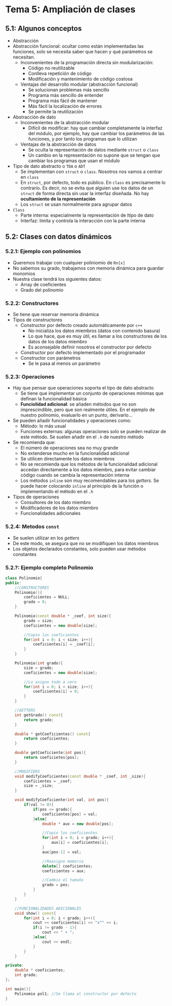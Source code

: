 <!--
Autor:
    Sergio Quijano Rey
    sergiquijano@gmail.com
Descripción:
    Apuntes del tema 5 tomados en clase
-->

# **Tema 5: Ampliación de clases**

## 5.1: Algunos conceptos

* Abstracción
* Abstracción funcional: ocultar como están implementadas las funciones, solo se necesita saber que hacen y qué parámetros se necesitan.
    * Inconvenientes de la programación directa sin modularización:
        * Código no reutilizable
        * Conlleva repetición de código
        * Modificación y mantenimiento de código costosa
    * Ventajas del desarrollo modular (abstracción funcional)
        * Se solucionan problemas más sencillo
        * Programa más sencillo de entender
        * Programa más fácil de mantener
        * Más fácil la localización de errores
        * Se permite la reutilización
* Abstracción de dato
    * Inconvenientes de la abstracción modular
        * Difícil de modificar: hay que cambiar completamente la interfaz del módulo, por ejemplo, hay que cambiar los parámetros de las funciones, y por tanto los programas que lo utilizan
    * Ventajas de la abstracción de datos
        * Se oculta la representación de datos mediante `struct` o `class`
        * Un cambio en la representación no supone que se tengan que cambiar los programas que usan el módulo
* Tipo de dato abstracto o `TDA` o `ADT`
    * Se implementan con `struct` o `class`. Nosotros nos vamos a centrar en `class`
    * En `struct`, por defecto, todo es público. En `class` es precisamente lo contrario. Es decir, no se evita que alguien use los datos de un `struct` de forma directa sin usar la interfaz diseñada. No hay **ocultamiento de la representación**
    * Los `struct` se usan normalmente para agrupar datos
* `Class`
    * Parte interna: especialmente la representación de ltipo de dato
    * Interfaz: limita y controla la interacción con la parte interna

## 5.2: Clases con datos dinámicos

### 5.2.1: Ejemplo con polinomios

* Queremos trabajar con cualquier poliniomio de `Rn[x]`
* No sabemos su grado, trabajamos con memoria dinámica para guardar monomios
* Nuestra clase tendrá los siguientes datos:
    * Array de coeficientes
    * Grado del polinomio

### 5.2.2: Constructores

* Se tiene que reservar memoria dinámica
* Tipos de constructores
    * Constructor por defecto creado automáticamente por `c++`
        * No inicializa los datos miembros (datos con contenido basura)
        * Lo que hace, que es muy útil, es llamar a los constructores de los datos de los datos miembro
        * Es aconsejable definir nosotros el constructor por defecto
    * Constructor por defecto implementado por el programador
    * Constructor con parámetros
        * Se le pasa al menos un parámetro

### 5.2.3: Operaciones

* Hay que pensar que operaciones soporta el tipo de dato abstracto
    * Se tiene que implementar un conjunto de operaciones mínimas que definan la funcionalidad básica
    * **Funciolidad adicional**: se añaden métodos que no son imprescindible, pero que son realmente útiles. En el ejemplo de nuestro polinomio, evaluarlo en un punto, derivarlo...
* Se pueden añadir funcionalidades y operaciones como:
    * Método: lo más usual
    * Funciones externas: algunas operaciones solo se pueden realizar de este método. Se suelen añadir en el `.h` de nuestro método
* Se recomienda que:
    * El número de operaciones sea no muy grande
    * No extenderse mucho en la funcionalidad adicional
    * Se utilicen directamente los datos miembros
    * No se recomienda que los métodos de la funcionalidad adicional accedan directamente a los datos miembro, para evitar cambiar código cuando se cambia la representación interna
    * Los métodos `inline` son muy recomendables para los *getters*. Se puede hacer colocando `inline` al principio de la función o implementando el método en el `.h`
* Tipos de operaciones
    * Consultores de los dato miembro
    * Modificadores de los datos miembro
    * Funcionalidades adicionales

### 5.2.4: Metodos `const`

* Se suelen utilizar en los *getters*
* De este modo, se asegura que no se modifiquen los datos miembros
* Los objetos declarados constantes, solo pueden usar métodos constantes

### 5.2.?: Ejemplo completo Polinomio

~~~c++
class Polinomio{
public:
    //CONSTRUCTORES
    Polinomio(){
        coeficientes = NULL;
        grado = 0;
    }

    Polinomio(const double * _coef, int size){
        grado = size;
        coeficientes = new double[size];

        //Copio los coeficientes
        for(int i = 0; i < size; i++){
            coeficientes[i] = _coef[i];
        }
    }

    Polinomio(int grado){
        size = grado;
        coeficientes = new double[size];

        //Lo asigno todo a cero
        for(int i = 0; i < size; i++){
            coeficientes[i] = 0;
        }
    }

    //GETTERS
    int getGrado() const{
        return grado;
    }

    double * getCoeficientes() const{
        return coeficientes;
    }

    double getCoeficiente(int pos){
        return coeficietes[pos];
    }

    //MODIFIERS
    void modifyCoeficientes(const double * _coef, int _size){
        coeficientes = _coef;
        size = _size;
    }

    void modifyCoeficiente(int val, int pos){
        if(val != 0){
            if(pos <= grado){
                coeficientes[pos] = val;
            }else{
                double * aux = new double[pos];

                //Copio los coeficientes
                for(int i = 0; i < grado; i++){
                    aux[i] = coeficientes[i];
                }
                aux[pos-1] = val;

                //Reasigno memoria
                delete[] coeficientes;
                coeficientes = aux;

                //Cambio el tamaño
                grado = pos;
            }
        }
    }

    //FUNCIONALIDADES ADICIONALES
    void show() const{
        for(int i = 0; i < grado; i++){
            cout << coeficientes[i] << "x^" << i;
            if(i != grado - 1){
                cout << " + ";
            }else{
                cout << endl;
            }
        }
    }

private:
    double * coeficientes;
    int grado;
};

int main(){
    Polinomio pol1; //Se llama al constructor por defecto
}
~~~
